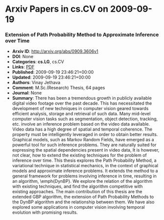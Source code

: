 # Arxiv Papers in cs.CV on 2009-09-19
### Extension of Path Probability Method to Approximate Inference over Time
- **Arxiv ID**: http://arxiv.org/abs/0909.3606v1
- **DOI**: None
- **Categories**: **cs.LG**, cs.CV
- **Links**: [PDF](http://arxiv.org/pdf/0909.3606v1)
- **Published**: 2009-09-19 23:46:21+00:00
- **Updated**: 2009-09-19 23:46:21+00:00
- **Authors**: Vinay Jethava
- **Comment**: M.Sc.(Research) Thesis, 64 pages
- **Journal**: None
- **Summary**: There has been a tremendous growth in publicly available digital video footage over the past decade. This has necessitated the development of new techniques in computer vision geared towards efficient analysis, storage and retrieval of such data. Many mid-level computer vision tasks such as segmentation, object detection, tracking, etc. involve an inference problem based on the video data available. Video data has a high degree of spatial and temporal coherence. The property must be intelligently leveraged in order to obtain better results.   Graphical models, such as Markov Random Fields, have emerged as a powerful tool for such inference problems. They are naturally suited for expressing the spatial dependencies present in video data, It is however, not clear, how to extend the existing techniques for the problem of inference over time. This thesis explores the Path Probability Method, a variational technique in statistical mechanics, in the context of graphical models and approximate inference problems. It extends the method to a general framework for problems involving inference in time, resulting in an algorithm, \emph{DynBP}. We explore the relation of the algorithm with existing techniques, and find the algorithm competitive with existing approaches.   The main contribution of this thesis are the extended GBP algorithm, the extension of Path Probability Methods to the DynBP algorithm and the relationship between them. We have also explored some applications in computer vision involving temporal evolution with promising results.



